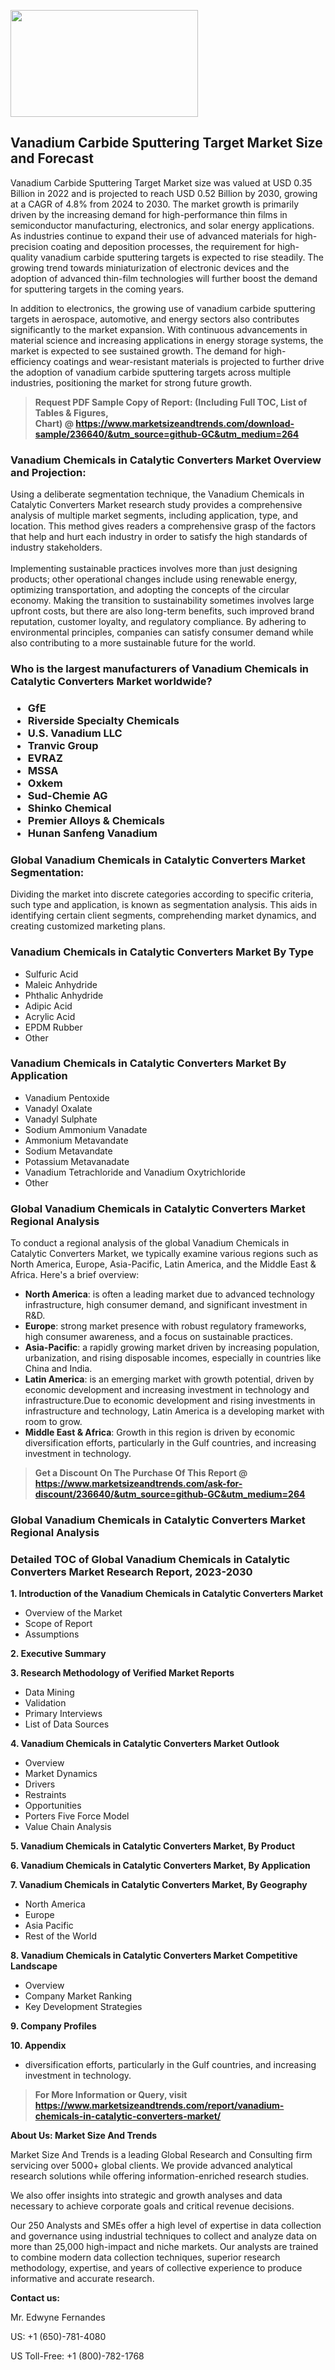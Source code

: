 <p><img class="alignnone size-medium wp-image-20088" src="https://ffe5etoiles.com/wp-content/uploads/2024/12/MST1-300x171.png" alt="" width="300" height="171" /></p><h2>Vanadium Carbide Sputtering Target Market Size and Forecast</h2><p>Vanadium Carbide Sputtering Target Market size was valued at USD 0.35 Billion in 2022 and is projected to reach USD 0.52 Billion by 2030, growing at a CAGR of 4.8% from 2024 to 2030. The market growth is primarily driven by the increasing demand for high-performance thin films in semiconductor manufacturing, electronics, and solar energy applications. As industries continue to expand their use of advanced materials for high-precision coating and deposition processes, the requirement for high-quality vanadium carbide sputtering targets is expected to rise steadily. The growing trend towards miniaturization of electronic devices and the adoption of advanced thin-film technologies will further boost the demand for sputtering targets in the coming years.</p><p>In addition to electronics, the growing use of vanadium carbide sputtering targets in aerospace, automotive, and energy sectors also contributes significantly to the market expansion. With continuous advancements in material science and increasing applications in energy storage systems, the market is expected to see sustained growth. The demand for high-efficiency coatings and wear-resistant materials is projected to further drive the adoption of vanadium carbide sputtering targets across multiple industries, positioning the market for strong future growth.</p></p><blockquote id="" class=""><strong>Request PDF Sample Copy of Report: (Including Full TOC, List of Tables &amp; Figures, Chart)&nbsp;@&nbsp;<strong><a href="https://www.marketsizeandtrends.com/download-sample/236640/&utm_source=github-GC&utm_medium=264" target="_blank">https://www.marketsizeandtrends.com/download-sample/236640/&utm_source=github-GC&utm_medium=264</a></strong></strong></blockquote><h3 id="" class="">Vanadium Chemicals in Catalytic Converters Market&nbsp;Overview and Projection:</h3><p id="" class="">Using a deliberate segmentation technique, the Vanadium Chemicals in Catalytic Converters Market research study provides a comprehensive analysis of multiple market segments, including application, type, and location. This method gives readers a comprehensive grasp of the factors that help and hurt each industry in order to satisfy the high standards of industry stakeholders. <br /> <br />Implementing sustainable practices involves more than just designing products; other operational changes include using renewable energy, optimizing transportation, and adopting the concepts of the circular economy. Making the transition to sustainability sometimes involves large upfront costs, but there are also long-term benefits, such improved brand reputation, customer loyalty, and regulatory compliance. By adhering to environmental principles, companies can satisfy consumer demand while also contributing to a more sustainable future for the world.</p><h3 id="" class="">Who is the largest manufacturers of&nbsp;Vanadium Chemicals in Catalytic Converters Market worldwide?</h3><h3 class=""><p><ul><li>GfE </li><li> Riverside Specialty Chemicals </li><li> U.S. Vanadium LLC </li><li> Tranvic Group </li><li> EVRAZ </li><li> MSSA </li><li> Oxkem </li><li> Sud-Chemie AG </li><li> Shinko Chemical </li><li> Premier Alloys & Chemicals </li><li> Hunan Sanfeng Vanadium</li></ul></p></h3><h3 id="" class="">Global&nbsp;Vanadium Chemicals in Catalytic Converters Market Segmentation:</h3><p id="" class="">Dividing the market into discrete categories according to specific criteria, such type and application, is known as segmentation analysis. This aids in identifying certain client segments, comprehending market dynamics, and creating customized marketing plans.</p><h3 id="" class="">Vanadium Chemicals in Catalytic Converters Market&nbsp;By Type</h3><p><p><ul><li>Sulfuric Acid</li><li> Maleic Anhydride</li><li> Phthalic Anhydride</li><li> Adipic Acid</li><li> Acrylic Acid</li><li> EPDM Rubber</li><li> Other</p></li></ul></p></p><h3 id="" class="">Vanadium Chemicals in Catalytic Converters Market&nbsp;By Application</h3><p class=""><p><ul><li>Vanadium Pentoxide</li><li> Vanadyl Oxalate</li><li> Vanadyl Sulphate</li><li> Sodium Ammonium Vanadate</li><li> Ammonium Metavandate</li><li> Sodium Metavandate</li><li> Potassium Metavanadate</li><li> Vanadium Tetrachloride and Vanadium Oxytrichloride</li><li> Other</li></ul></p></p><h3 id="" class="">Global Vanadium Chemicals in Catalytic Converters Market Regional Analysis</h3><p id="" class="">To conduct a regional analysis of the global Vanadium Chemicals in Catalytic Converters Market, we typically examine various regions such as North America, Europe, Asia-Pacific, Latin America, and the Middle East &amp; Africa. Here's a brief overview:</p><ul><li><strong>North America</strong>: is often a leading market due to advanced technology infrastructure, high consumer demand, and significant investment in R&amp;D.</li><li><strong>Europe</strong>: strong market presence with robust regulatory frameworks, high consumer awareness, and a focus on sustainable practices.</li><li><strong>Asia-Pacific</strong>: a rapidly growing market driven by increasing population, urbanization, and rising disposable incomes, especially in countries like China and India.</li><li><strong>Latin America</strong>: is an emerging market with growth potential, driven by economic development and increasing investment in technology and infrastructure.Due to economic development and rising investments in infrastructure and technology, Latin America is a developing market with room to grow.</li><li><strong>Middle East &amp; Africa</strong>: Growth in this region is driven by economic diversification efforts, particularly in the Gulf countries, and increasing investment in technology.</li></ul><blockquote id="" class=""><strong>Get a Discount On The Purchase Of This Report @ <strong><a href="https://www.marketsizeandtrends.com/ask-for-discount/236640/&utm_source=github-GC&utm_medium=264" target="_blank">https://www.marketsizeandtrends.com/ask-for-discount/236640/&utm_source=github-GC&utm_medium=264</a></strong></strong></blockquote><h3 id="" class="">Global Vanadium Chemicals in Catalytic Converters Market Regional Analysis</h3><h3 id="" class="">Detailed TOC of Global Vanadium Chemicals in Catalytic Converters Market Research Report, 2023-2030</h3><p id="" class=""><strong>1. Introduction of the Vanadium Chemicals in Catalytic Converters Market</strong></p><ul><li>Overview of the Market</li><li>Scope of Report</li><li>Assumptions</li></ul><p id="" class=""><strong>2. Executive Summary</strong></p><p id="" class=""><strong>3. Research Methodology of Verified Market Reports</strong></p><ul><li>Data Mining</li><li>Validation</li><li>Primary Interviews</li><li>List of Data Sources</li></ul><p id="" class=""><strong>4. Vanadium Chemicals in Catalytic Converters Market Outlook</strong></p><ul><li>Overview</li><li>Market Dynamics</li><li>Drivers</li><li>Restraints</li><li>Opportunities</li><li>Porters Five Force Model</li><li>Value Chain Analysis</li></ul><p id="" class=""><strong>5. Vanadium Chemicals in Catalytic Converters Market, By Product</strong></p><p id="" class=""><strong>6. Vanadium Chemicals in Catalytic Converters Market, By Application</strong></p><p id="" class=""><strong>7. Vanadium Chemicals in Catalytic Converters Market, By Geography</strong></p><ul><li>North America</li><li>Europe</li><li>Asia Pacific</li><li>Rest of the World</li></ul><p id="" class=""><strong>8. Vanadium Chemicals in Catalytic Converters Market Competitive Landscape</strong></p><ul><li>Overview</li><li>Company Market Ranking</li><li>Key Development Strategies</li></ul><p id="" class=""><strong>9. Company Profiles</strong></p><p id="" class=""><strong>10. Appendix</strong></p><ul><li>diversification efforts, particularly in the Gulf countries, and increasing investment in technology.</li></ul><blockquote id="" class=""><strong>For More Information or Query, visit <strong><strong><a href="https://www.marketsizeandtrends.com/report/vanadium-chemicals-in-catalytic-converters-market/" target="_blank">https://www.marketsizeandtrends.com/report/vanadium-chemicals-in-catalytic-converters-market/</a></strong></strong></strong></blockquote><p id="" class=""><strong>About Us: Market Size And Trends</strong></p><p id="" class="">Market Size And Trends is a leading Global Research and Consulting firm servicing over 5000+ global clients. We provide advanced analytical research solutions while offering information-enriched research studies.</p><p id="" class="">We also offer insights into strategic and growth analyses and data necessary to achieve corporate goals and critical revenue decisions.</p><p id="" class="">Our 250 Analysts and SMEs offer a high level of expertise in data collection and governance using industrial techniques to collect and analyze data on more than 25,000 high-impact and niche markets. Our analysts are trained to combine modern data collection techniques, superior research methodology, expertise, and years of collective experience to produce informative and accurate research.</p><p id="" class=""><strong>Contact us:</strong></p><p id="" class="">Mr. Edwyne Fernandes</p><p id="" class="">US: +1 (650)-781-4080</p><p id="" class="">US Toll-Free: +1 (800)-782-1768</p>

